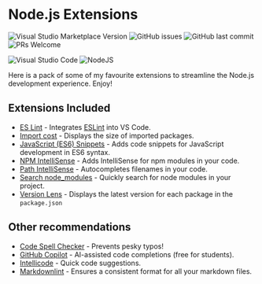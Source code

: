 # Node.js Extensions

![Visual Studio Marketplace Version](https://img.shields.io/visual-studio-marketplace/v/ajhawkings.nodejs-extensions)
![GitHub issues](https://img.shields.io/github/issues/ajhawkings/nodejs-extensions)
![GitHub last commit](https://img.shields.io/github/last-commit/ajhawkings/nodejs-extensions?label=last%20updated)
![PRs Welcome](https://img.shields.io/badge/PRs-Welcome-success)

![Visual Studio Code](https://img.shields.io/badge/Visual%20Studio%20Code-0078d7.svg?&style=for-the-badge&logo=visual-studio-code&logoColor=white)
![NodeJS](https://img.shields.io/badge/Node.js-6DA55F?style=for-the-badge&logo=node.js&logoColor=white)

Here is a pack of some of my favourite extensions to streamline the Node.js development experience. Enjoy!

## Extensions Included

* [ES Lint](https://marketplace.visualstudio.com/items?itemName=dbaeumer.vscode-eslint) - Integrates [ESLint](http://eslint.org/) into VS Code.
* [Import cost](https://marketplace.visualstudio.com/items?itemName=wix.vscode-import-cost) - Displays the size of imported packages.
* [JavaScript (ES6) Snippets](https://marketplace.visualstudio.com/items?itemName=xabikos.JavaScriptSnippets) - Adds code snippets for JavaScript development in ES6 syntax.
* [NPM IntelliSense](https://marketplace.visualstudio.com/items?itemName=christian-kohler.npm-intellisense) - Adds IntelliSense for npm modules in your code.
* [Path IntelliSense](https://marketplace.visualstudio.com/items?itemName=christian-kohler.path-intellisense) - Autocompletes filenames in your code.
* [Search node_modules](https://marketplace.visualstudio.com/items?itemName=jasonnutter.search-node-modules) - Quickly search for node modules in your project.
* [Version Lens](https://marketplace.visualstudio.com/items?itemName=pflannery.vscode-versionlens) - Displays the latest version for each package in the `package.json`

## Other recommendations

* [Code Spell Checker](https://marketplace.visualstudio.com/items?itemName=streetsidesoftware.code-spell-checker) - Prevents pesky typos!
* [GitHub Copilot](https://marketplace.visualstudio.com/items?itemName=GitHub.copilot) - AI-assisted code completions (free for students).
* [Intellicode](https://marketplace.visualstudio.com/items?itemName=VisualStudioExptTeam.vscodeintellicode) - Quick code suggestions.
* [Markdownlint](https://marketplace.visualstudio.com/items?itemName=DavidAnson.vscode-markdownlint) - Ensures a consistent format for all your markdown files.
